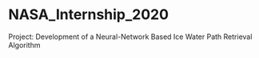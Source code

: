 # NASA_Internship_2020
Project: Development of a Neural-Network Based Ice Water Path Retrieval Algorithm
